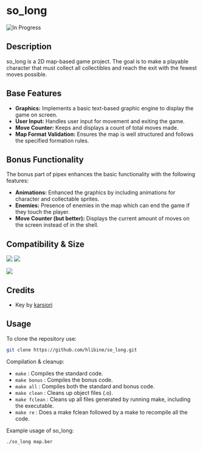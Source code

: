 # so_long
![In Progress](https://img.shields.io/badge/In_Progress-orange)
## Description

so_long is a 2D map-based game project. The goal is to make a playable character that must collect all collectibles and reach the exit with the fewest moves possible.

## Base Features
  
- **Graphics:** Implements a basic text-based graphic engine to display the game on screen.
- **User Input:** Handles user input for movement and exiting the game.
- **Move Counter:** Keeps and displays a count of total moves made.
- **Map Format Validation:** Ensures the map is well structured and follows the specified formation rules.

## Bonus Functionality

The bonus part of pipex enhances the basic functionality with the following features:

- **Animations:** Enhanced the graphics by including animations for character and collectable sprites.
- **Enemies:** Presence of enemies in the map which can end the game if they touch the player.
- **Move Counter (but better):** Displays the current amount of moves on the screen instead of in the shell.

## Compatibility & Size

![](https://img.shields.io/badge/WSL-0a97f5?style=for-the-badge&logo=linux&logoColor=white)
![](	https://img.shields.io/badge/mac%20os-000000?style=for-the-badge&logo=apple&logoColor=white)

![](https://img.shields.io/github/languages/code-size/hlibine/so_long?color=5BCFFF)

## Credits

- Key by [karsiori](https://karsiori.itch.io/)

## Usage 

To clone the repository use:
```bash
git clone https://github.com/hlibine/so_long.git
```
Compilation & cleanup:

- `make` : Compiles the standard code.
- `make bonus` : Compiles the bonus code.
- `make all` : Compiles both the standard and bonus code.
- `make clean` : Cleans up object files (.o).
- `make fclean` : Cleans up all files generated by running make, including the executable.
- `make re` : Does a make fclean followed by a make to recompile all the code.

Example usage of so_long:
```
./so_long map.ber
```
